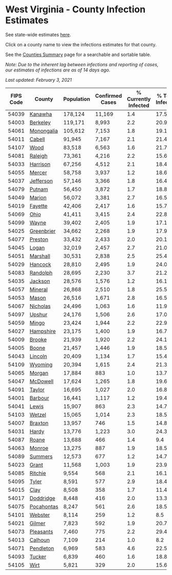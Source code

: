 # West Virginia - County Infection Estimates

See state-wide estimates [here](/infections/us-wv).

Click on a county name to view the infections estimates for that county.

See the [Counties Summary](/infections/summary-counties) page for a searchable and sortable table.

*Note: Due to the inherent lag between infections and reporting of cases, our estimates of infections are as of 14 days ago.*

*Last updated: February 3, 2021*

|   FIPS Code |                   County |   Population |   Confirmed Cases |   % Currently Infected |   % Total Infected |
|-------------|--------------------------|--------------|-------------------|------------------------|--------------------|
|       54039 |       [Kanawha](kanawha) |      178,124 |            11,169 |                    1.4 |               17.5 |
|       54003 |     [Berkeley](berkeley) |      119,171 |             8,993 |                    2.2 |               20.9 |
|       54061 | [Monongalia](monongalia) |      105,612 |             7,153 |                    1.8 |               19.1 |
|       54011 |         [Cabell](cabell) |       91,945 |             7,167 |                    2.1 |               21.4 |
|       54107 |             [Wood](wood) |       83,518 |             6,563 |                    1.6 |               21.7 |
|       54081 |       [Raleigh](raleigh) |       73,361 |             4,216 |                    2.2 |               15.6 |
|       54033 |     [Harrison](harrison) |       67,256 |             4,512 |                    2.1 |               18.4 |
|       54055 |         [Mercer](mercer) |       58,758 |             3,937 |                    1.2 |               18.6 |
|       54037 |   [Jefferson](jefferson) |       57,146 |             3,366 |                    1.8 |               16.4 |
|       54079 |         [Putnam](putnam) |       56,450 |             3,872 |                    1.7 |               18.8 |
|       54049 |         [Marion](marion) |       56,072 |             3,381 |                    2.7 |               16.5 |
|       54019 |       [Fayette](fayette) |       42,406 |             2,417 |                    1.6 |               15.7 |
|       54069 |             [Ohio](ohio) |       41,411 |             3,415 |                    2.4 |               22.8 |
|       54099 |           [Wayne](wayne) |       39,402 |             2,405 |                    1.9 |               17.1 |
|       54025 | [Greenbrier](greenbrier) |       34,662 |             2,268 |                    1.9 |               17.9 |
|       54077 |       [Preston](preston) |       33,432 |             2,433 |                    2.0 |               20.1 |
|       54045 |           [Logan](logan) |       32,019 |             2,457 |                    2.7 |               21.0 |
|       54051 |     [Marshall](marshall) |       30,531 |             2,838 |                    2.5 |               25.4 |
|       54029 |       [Hancock](hancock) |       28,810 |             2,495 |                    1.9 |               24.0 |
|       54083 |     [Randolph](randolph) |       28,695 |             2,230 |                    3.7 |               21.2 |
|       54035 |       [Jackson](jackson) |       28,576 |             1,576 |                    1.2 |               16.1 |
|       54057 |       [Mineral](mineral) |       26,868 |             2,510 |                    1.8 |               25.5 |
|       54053 |           [Mason](mason) |       26,516 |             1,671 |                    2.8 |               16.5 |
|       54067 |     [Nicholas](nicholas) |       24,496 |             1,063 |                    1.6 |               11.9 |
|       54097 |         [Upshur](upshur) |       24,176 |             1,506 |                    2.6 |               17.0 |
|       54059 |           [Mingo](mingo) |       23,424 |             1,944 |                    2.2 |               22.9 |
|       54027 |   [Hampshire](hampshire) |       23,175 |             1,400 |                    1.9 |               16.7 |
|       54009 |         [Brooke](brooke) |       21,939 |             1,920 |                    2.2 |               24.1 |
|       54005 |           [Boone](boone) |       21,457 |             1,446 |                    1.9 |               18.5 |
|       54043 |       [Lincoln](lincoln) |       20,409 |             1,134 |                    1.7 |               15.4 |
|       54109 |       [Wyoming](wyoming) |       20,394 |             1,615 |                    2.4 |               21.3 |
|       54065 |         [Morgan](morgan) |       17,884 |               883 |                    1.0 |               13.7 |
|       54047 |     [McDowell](mcdowell) |       17,624 |             1,265 |                    1.8 |               19.6 |
|       54091 |         [Taylor](taylor) |       16,695 |             1,027 |                    2.0 |               16.8 |
|       54001 |       [Barbour](barbour) |       16,441 |             1,117 |                    1.2 |               19.4 |
|       54041 |           [Lewis](lewis) |       15,907 |               863 |                    2.3 |               14.7 |
|       54103 |         [Wetzel](wetzel) |       15,065 |             1,014 |                    2.3 |               18.5 |
|       54007 |       [Braxton](braxton) |       13,957 |               746 |                    1.5 |               14.8 |
|       54031 |           [Hardy](hardy) |       13,776 |             1,223 |                    3.0 |               24.3 |
|       54087 |           [Roane](roane) |       13,688 |               466 |                    1.4 |                9.4 |
|       54063 |         [Monroe](monroe) |       13,275 |               887 |                    1.9 |               18.5 |
|       54089 |       [Summers](summers) |       12,573 |               677 |                    1.2 |               14.7 |
|       54023 |           [Grant](grant) |       11,568 |             1,003 |                    1.9 |               23.9 |
|       54085 |       [Ritchie](ritchie) |        9,554 |               568 |                    2.1 |               16.1 |
|       54095 |           [Tyler](tyler) |        8,591 |               577 |                    2.9 |               18.4 |
|       54015 |             [Clay](clay) |        8,508 |               358 |                    1.7 |               11.4 |
|       54017 |   [Doddridge](doddridge) |        8,448 |               416 |                    2.0 |               13.3 |
|       54075 | [Pocahontas](pocahontas) |        8,247 |               561 |                    2.6 |               18.5 |
|       54101 |       [Webster](webster) |        8,114 |               259 |                    1.2 |                8.5 |
|       54021 |         [Gilmer](gilmer) |        7,823 |               592 |                    1.9 |               20.7 |
|       54073 |   [Pleasants](pleasants) |        7,460 |               775 |                    2.2 |               29.4 |
|       54013 |       [Calhoun](calhoun) |        7,109 |               214 |                    1.0 |                8.2 |
|       54071 |   [Pendleton](pendleton) |        6,969 |               583 |                    4.6 |               22.5 |
|       54093 |         [Tucker](tucker) |        6,839 |               460 |                    1.6 |               18.8 |
|       54105 |             [Wirt](wirt) |        5,821 |               329 |                    2.0 |               15.6 |